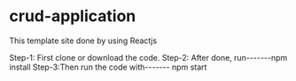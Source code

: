 # crud-application

This template site done by using Reactjs

Step-1: First clone or download the code.
Step-2: After done, run-------npm install
Step-3:Then run the code with------- npm start
